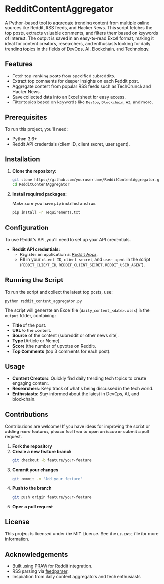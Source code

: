 # RedditContentAggregator

A Python-based tool to aggregate trending content from multiple online sources like Reddit, RSS feeds, and Hacker News. This script fetches the top posts, extracts valuable comments, and filters them based on keywords of interest. The output is saved in an easy-to-read Excel format, making it ideal for content creators, researchers, and enthusiasts looking for daily trending topics in the fields of DevOps, AI, Blockchain, and Technology.

## Features

- Fetch top-ranking posts from specified subreddits.
- Extract top comments for deeper insights on each Reddit post.
- Aggregate content from popular RSS feeds such as TechCrunch and Hacker News.
- Save collected data into an Excel sheet for easy access.
- Filter topics based on keywords like `DevOps`, `Blockchain`, `AI`, and more.

## Prerequisites

To run this project, you'll need:

- Python 3.6+
- Reddit API credentials (client ID, client secret, user agent).

## Installation

1. **Clone the repository:**
   ```sh
   git clone https://github.com/yourusername/RedditContentAggregator.git
   cd RedditContentAggregator
   ```

2. **Install required packages:**
   
   Make sure you have `pip` installed and run:
   ```sh
   pip install -r requirements.txt
   ```

## Configuration

To use Reddit's API, you'll need to set up your API credentials.

- **Reddit API credentials:**
  - Register an application at [Reddit Apps](https://www.reddit.com/prefs/apps).
  - Fill in your `client ID`, `client secret`, and `user agent` in the script (`REDDIT_CLIENT_ID`, `REDDIT_CLIENT_SECRET`, `REDDIT_USER_AGENT`).

## Running the Script

To run the script and collect the latest top posts, use:
```sh
python reddit_content_aggregator.py
```

The script will generate an Excel file (`daily_content_<date>.xlsx`) in the `output` folder, containing:

- **Title** of the post.
- **URL** to the content.
- **Source** of the content (subreddit or other news site).
- **Type** (Article or Meme).
- **Score** (the number of upvotes on Reddit).
- **Top Comments** (top 3 comments for each post).

## Usage

- **Content Creators**: Quickly find daily trending tech topics to create engaging content.
- **Researchers**: Keep track of what's being discussed in the tech world.
- **Enthusiasts**: Stay informed about the latest in DevOps, AI, and blockchain.

## Contributions

Contributions are welcome! If you have ideas for improving the script or adding more features, please feel free to open an issue or submit a pull request.

1. **Fork the repository**
2. **Create a new feature branch**
   ```sh
   git checkout -b feature/your-feature
   ```
3. **Commit your changes**
   ```sh
   git commit -m "Add your feature"
   ```
4. **Push to the branch**
   ```sh
   git push origin feature/your-feature
   ```
5. **Open a pull request**

## License

This project is licensed under the MIT License. See the `LICENSE` file for more information.

## Acknowledgements

- Built using [PRAW](https://praw.readthedocs.io/) for Reddit integration.
- RSS parsing via [feedparser](https://pythonhosted.org/feedparser/).
- Inspiration from daily content aggregators and tech enthusiasts.


